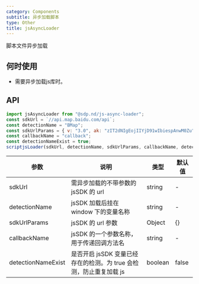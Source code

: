 ```yaml
---
category: Components
subtitle: 异步加载脚本
type: Other
title: jsAsyncLoader
---
```


脚本文件异步加载

## 何时使用

* 需要异步加载js库时。

## API

```jsx
import jsAsyncLoader from "@sdp.nd/js-async-loader";
const sdkUrl = `//api.map.baidu.com/api`;
const detectionName = "BMap";
const sdkUrlParams = { v: "3.0", ak: "zIT2dNIgEojIIYjD91wIbiespAnwM0Zu" };
const callbackName = "callback";
const detectionNameExist = true;
scriptjsLoader(sdkUrl, detectionName, sdkUrlParams, callbackName, detectionNameExist);
```

| 参数               | 说明                                                               | 类型    | 默认值 |
| ------------------ | ------------------------------------------------------------------ | ------- | ------ |
| sdkUrl             | 需异步加载的不带参数的 jsSDK 的 url                                | string  | -      |
| detectionName      | jsSDK 加载后挂在 window 下的变量名称                               | string  | -      |
| sdkUrlParams       | jsSDK 的 url 参数                                                  | Object  | {}     |
| callbackName       | jsSDK 的一个参数名称，用于传递回调方法名                           | string  | -      |
| detectionNameExist | 是否开启 jsSDK 变量已经存在的检测。为 true 会检测，防止重复加载 js | boolean | false  |
